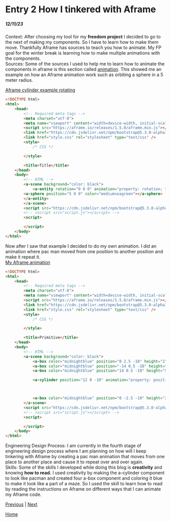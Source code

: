 # Entry 2 How I tinkered with Aframe
##### 12/11/23

Context: After choosing my tool for my <b>freedom project</b> I decided to go to the next of making my components. So I have to learn how to make them move. Thankfully Aframe has sources to teach you how to animate. My FP goal for the winter break is learning how to make multiple animations with the components.
<br>
Sources: Some of the sources I used to help me to learn how to animate the components in aframe is this section called <a href = "https://aframe.io/docs/1.4.0/components/animation.html">animation</a>. This showed me an example on how an Aframe animation work such as orbiting a sphere in a 5 meter radius.

[Aframe cylinder example rotating](https://jsbin.com/gevuganiqe/edit?html,output)
```html
<!DOCTYPE html>
<html>
    <head>
        <!-- Required meta tags -->
        <meta charset="utf-8">
        <meta name="viewport" content="width=device-width, initial-scale=1">
        <script src="https://aframe.io/releases/1.5.0/aframe.min.js"></script>
        <link href="https://cdn.jsdelivr.net/npm/bootstrap@5.3.0-alpha1/dist/css/bootstrap.min.css" rel="stylesheet" />
        <link href="style.css" rel="stylesheet" type="text/css" />
        <style>
            /* CSS */

        </style>

        <title>Title</title>
    </head>
    <body>
        <!-- HTML -->
        <a-scene background="color: black">
            <a-entity rotation="0 0 0" animation="property: rotation; to: 0 360 0; loop: true; dur: 10000">
        <a-sphere position="5 0 0" color="mediumseagreen"></a-sphere>
        </a-entity>
        </a-scene>
        <script src="https://cdn.jsdelivr.net/npm/bootstrap@5.3.0-alpha1/dist/js/bootstrap.bundle.min.js"></script>
        <!-- <script src="script.js"></script> -->
        <script>

        </script>
    </body>
</html>
```
Now after I saw that example I decided to do my own animation. I did an animation where pac man moved from one position to another position and make it repeat it.
<br>
[My Aframe animation](https://jsbin.com/ripimadoqi/edit?html,output)
```html
<!DOCTYPE html>
<html>
    <head>
        <!-- Required meta tags -->
        <meta charset="utf-8">
        <meta name="viewport" content="width=device-width, initial-scale=1">
        <script src="https://aframe.io/releases/1.5.0/aframe.min.js"></script>
        <link href="https://cdn.jsdelivr.net/npm/bootstrap@5.3.0-alpha1/dist/css/bootstrap.min.css" rel="stylesheet" />
        <link href="style.css" rel="stylesheet" type="text/css" />
        <style>
            /* CSS */

        </style>

        <title>Primitive</title>
    </head>
    <body>
        <!-- HTML -->
        <a-scene background="color: black">
            <a-box color="midnightblue" position="0 2.5 -10" height="2"  depth="2 "width="30"></a-box>
            <a-box color="midnightblue" position="-14 0.5 -10" height="5"  depth="2 "width="2"></a-box>
            <a-box color="midnightblue" position="14 0.5 -10" height="5"  depth="2 "width="2"></a-box>

            <a-cylinder position="12 0 -10" animation="property: position; to: -12 0 -10; repeat: indefinite; direction: alternate; dur: 2000; easing: linear; loop: true" color="yellow" theta-start="50" theta-length="280" side="double" rotation="10 -90 90"></a-cylinder>



            <a-box color="midnightblue" position="0 -2.5 -10" height="2" depth="2" width="30"></a-box>
        </a-scene>
        <script src="https://cdn.jsdelivr.net/npm/bootstrap@5.3.0-alpha1/dist/js/bootstrap.bundle.min.js"></script>
        <!-- <script src="script.js"></script> -->
        <script>

        </script>
    </body>
</html>
```
Engineering Design Process: I am currently in the fourth stage of engineering design process where I am planning on how will I keep tinkering with Aframe by creating a pac man animation that moves from one place to another place and cause it to repeat over and over again.
<br>
Skills: Some of the skills I developed while doing this blog is <b>creativity</b> and knowing <b>how to read.</b> I used creativity by making the a-cylinder component to look like pacman and created four a-box component and coloring it blue to make it look like a part of a maze. So I used the skill to learn how to read by reading the instructions on Aframe on different ways that I can animate my Aframe code.

[Previous](entry01.md) | [Next](entry03.md)

[Home](../README.md)